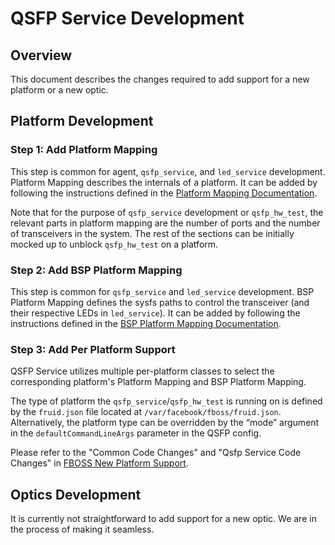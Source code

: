 # QSFP Service Development

## Overview

This document describes the changes required to add support for a new platform or a new optic.

## Platform Development

### Step 1: Add Platform Mapping

This step is common for agent, `qsfp_service`, and `led_service` development. Platform Mapping describes the internals of a platform. It can be added by following the instructions defined in the [Platform Mapping Documentation](https://facebook.github.io/fboss/docs/developing/platform_mapping/).

Note that for the purpose of `qsfp_service` development or `qsfp_hw_test`, the relevant parts in platform mapping are the number of ports and the number of transceivers in the system. The rest of the sections can be initially mocked up to unblock `qsfp_hw_test` on a platform.

### Step 2: Add BSP Platform Mapping

This step is common for `qsfp_service` and `led_service` development. BSP Platform Mapping defines the sysfs paths to control the transceiver (and their respective LEDs in `led_service`). It can be added by following the instructions defined in the [BSP Platform Mapping Documentation](https://facebook.github.io/fboss/docs/developing/bsp_platform_mapping/).

### Step 3: Add Per Platform Support

QSFP Service utilizes multiple per-platform classes to select the corresponding platform's Platform Mapping and BSP Platform Mapping.

The type of platform the `qsfp_service`/`qsfp_hw_test` is running on is defined by the `fruid.json` file located at `/var/facebook/fboss/fruid.json`. Alternatively, the platform type can be overridden by the “mode” argument in the `defaultCommandLineArgs` parameter in the QSFP config.

Please refer to the "Common Code Changes" and "Qsfp Service Code Changes" in [FBOSS New Platform Support](https://facebook.github.io/fboss/docs/developing/new_platform_support/).

## Optics Development

It is currently not straightforward to add support for a new optic. We are in the process of making it seamless.
